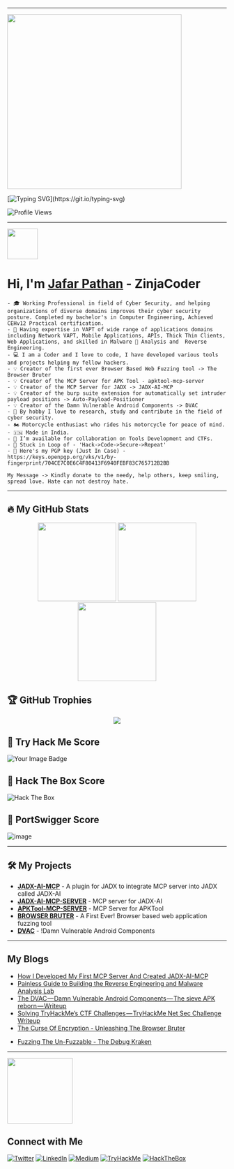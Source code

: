 

<!--
**jafar-pathan/jafar-pathan** is a ✨ _special_ ✨ repository because its `README.md` (this file) appears on your GitHub profile.

Here are some ideas to get you started:

- 🔭 I’m currently working on ...
- 🌱 I’m currently learning ...
- 👯 I’m looking to collaborate on ...
- 🤔 I’m looking for help with ...
- 💬 Ask me about ...
- 📫 How to reach me: ...
- 😄 Pronouns: ...
- ⚡ Fun fact: ...
-->

---
<img src="https://raw.githubusercontent.com/zinja-coder/zinja-coder/main/neon-Zinja%20Coder.gif" widht="600px;" height="400px" align="center;"/>

[![Typing SVG](https://readme-typing-svg.herokuapp.com?color=00ff00&lines=Who+is+Jafar+Pathan?;A+Computer+Engineering+Student;Proud+to+be+Indian+🇮🇳;A+CyberSecurity+Enthusiast;Cyber+Security+Researcher;CTF+Player;Exploit+Artist;Ethical+Hacking+Related+Content+Creator;Penetrations+Tester;)](https://git.io/typing-svg)

![Profile Views](https://komarev.com/ghpvc/?username=zinja-coder&color=blue)

---
<img src = "https://raw.githubusercontent.com/MartinHeinz/MartinHeinz/master/wave.gif" width = 70px>

# Hi, I'm [Jafar Pathan]("https://www.jafarpathan.com/") - ZinjaCoder
```
- 🎓 Working Professional in field of Cyber Security, and helping organizations of diverse domains improves their cyber security posture. Completed my bachelor's in Computer Engineering, Achieved CEHv12 Practical certification.
- 🥷 Having expertise in VAPT of wide range of applications domains 
including Network VAPT, Mobile Applications, APIs, Thick Thin Clients, 
Web Applications, and skilled in Malware 🐞 Analysis and  Reverse 
Engineering.
- 💻 I am a Coder and I love to code, I have developed various tools and projects helping my fellow hackers.
- 💡 Creator of the first ever Browser Based Web Fuzzing tool -> The Browser Bruter
- 💡 Creator of the MCP Server for APK Tool - apktool-mcp-server
- 💡 Creator of the MCP Server for JADX -> JADX-AI-MCP
- 💡 Creator of the burp suite extension for automatically set intruder payload positions -> Auto-Payload-Positioner
- 💡 Creator of the Damn Vulnerable Android Components -> DVAC
- 🔭 By hobby I love to research, study and contribute in the field of cyber security.
- 🏍️ Motorcycle enthusiast who rides his motorcycle for peace of mind.
- 🇮🇳 Made in India.
- 🤝 I’m available for collaboration on Tools Development and CTFs.
- 🎯 Stuck in Loop of - 'Hack->Code->Secure->Repeat'
- 🔑 Here's my PGP key (Just In Case) - https://keys.openpgp.org/vks/v1/by-fingerprint/704CE7C0E6C4F80413F6940FEBF83C765712B2BB

My Message -> Kindly donate to the needy, help others, keep smiling, spread love. Hate can not destroy hate.
```

---

## 🔥 My GitHub Stats  
<div align="center">
  <img height="180em" src="https://github-readme-stats.vercel.app/api?username=zinja-coder&show_icons=true&theme=tokyonight&count_private=true" />
  <img height="180em" src="https://github-readme-streak-stats.herokuapp.com/?user=zinja-coder&theme=tokyonight" />
  <img height="180em" src="https://github-readme-stats.vercel.app/api/top-langs/?username=zinja-coder&layout=compact&theme=tokyonight" />
</div>

## 🏆 GitHub Trophies  
<div align="center">
  <img src="https://github-profile-trophy.vercel.app/?username=zinja-coder&theme=dracula&margin-w=15&row=1&column=7"/>
</div>

## 🎯 Try Hack Me Score
<img src="https://tryhackme-badges.s3.amazonaws.com/ZinjaCoder.png" alt="Your Image Badge"/>

## 🎯 Hack The Box Score
![Hack The Box](http://www.hackthebox.eu/badge/image/1123401)

## 🎯 PortSwigger Score

![image](https://github.com/user-attachments/assets/2a307d03-2657-4d5a-89e0-36703283c84c)

---

## 🛠 My Projects 

- **[JADX-AI-MCP](https://github.com/zinja-coder/jadx-ai-mcp)** - A plugin for JADX to integrate MCP server into JADX called JADX-AI
- **[JADX-AI-MCP-SERVER](https://github.com/zinja-coder/jadx-mcp-server)** - MCP server for JADX-AI
- **[APKTool-MCP-SERVER](https://github.com/zinja-coder/apktool-mcp-server)** - MCP Server for APKTool
- **[BROWSER BRUTER](https://github.com/netsquare/BrowserBruter)** - A First Ever! Browser based web application fuzzing tool
- **[DVAC](https://github.com/zinja-coder/Damn-Vulnerable-Android-Components)** - !Damn Vulnerable Android Components

---

## My Blogs
<!-- BLOG-POST-LIST:START -->
- [How I Developed My First MCP Server And Created JADX-AI-MCP](https://medium.com/@jafarpathan/how-i-developed-my-first-mcp-server-and-created-jadx-ai-81d483bd7edf?source=rss-d2820fbdb0f------2)
- [Painless Guide to Building the Reverse Engineering and Malware Analysis Lab](https://medium.com/@jafarpathan/painless-guide-to-building-the-ultimate-reverse-engineering-and-malware-analysis-lab-d1c8f7b20594?source=rss-d2820fbdb0f------2)
- [The DVAC — Damn Vulnerable Android Components — The sieve APK reborn — Writeup](https://medium.com/@jafarpathan/the-dvac-damn-vulnerable-android-components-the-sieve-apk-reborn-writeup-e096600ec27d?source=rss-d2820fbdb0f------2)
- [Solving TryHackMe’s CTF Challenges — TryHackMe Net Sec Challenge Writeup](https://medium.com/@jafarpathan/solving-tryhackmes-ctf-challenges-tryhackme-net-sec-challenge-writeup-b138afa69641?source=rss-d2820fbdb0f------2)
- [The Curse Of Encryption - Unleashing The Browser Bruter](https://medium.com/@jafarpathan/the-curse-of-encryption-unleashing-the-browser-bruter-aa43384700cf?source=rss-d2820fbdb0f------2)
<!-- BLOG-POST-LIST:END -->
- [Fuzzing The Un-Fuzzable - The Debug Kraken](https://net-square.com/fuzzing-the-un-fuzzable-using-debugging-and-browser-bruter.html)

---
<img src='https://raw.githubusercontent.com/ShahriarShafin/ShahriarShafin/main/Assets/handshake.gif' width="150px">

## Connect with Me
[![Twitter](https://img.shields.io/badge/Twitter-@zinja_coder-1DA1F2?style=flat&logo=twitter&logoColor=white)](https://twitter.com/zinja_coder)
[![LinkedIn](https://img.shields.io/badge/LinkedIn-jafar%20pathan-0077B5?style=flat&logo=linkedin)](https://linkedin.com/in/jafar-pathan)
[![Medium](https://img.shields.io/badge/Medium-JafarPathan-black?style=flat&logo=medium)](https://medium.com/@jafarpathan)
[![TryHackMe](https://img.shields.io/badge/TryHackMe-ZinjaCoder-green?style=flat&logo=tryhackme)](https://tryhackme.com/p/ZinjaCoder)
[![HackTheBox](https://img.shields.io/badge/Hack%20The%20Box-ZinjaCoder)](https://app.hackthebox.com/profile/1123401)

